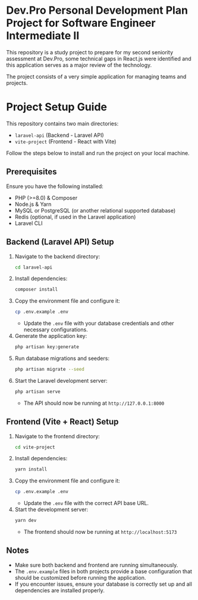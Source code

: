 # Dev.Pro Personal Development Plan Project for Software Engineer Intermediate II 

This repository is a study project to prepare for my second seniority assessment at Dev.Pro, some technical gaps in React.js were identified and this application serves as a major review of the technology.

The project consists of a very simple application for managing teams and projects.

# Project Setup Guide

This repository contains two main directories:
- `laravel-api` (Backend - Laravel API)
- `vite-project` (Frontend - React with Vite)

Follow the steps below to install and run the project on your local machine.

## Prerequisites
Ensure you have the following installed:
- PHP (>=8.0) & Composer
- Node.js & Yarn
- MySQL or PostgreSQL (or another relational supported database)
- Redis (optional, if used in the Laravel application)
- Laravel CLI

## Backend (Laravel API) Setup

1. Navigate to the backend directory:
   ```sh
   cd laravel-api
   ```
2. Install dependencies:
   ```sh
   composer install
   ```
3. Copy the environment file and configure it:
   ```sh
   cp .env.example .env
   ```
   - Update the `.env` file with your database credentials and other necessary configurations.
4. Generate the application key:
   ```sh
   php artisan key:generate
   ```
5. Run database migrations and seeders:
   ```sh
   php artisan migrate --seed
   ```
6. Start the Laravel development server:
   ```sh
   php artisan serve
   ```
   - The API should now be running at `http://127.0.0.1:8000`

## Frontend (Vite + React) Setup

1. Navigate to the frontend directory:
   ```sh
   cd vite-project
   ```
2. Install dependencies:
   ```sh
   yarn install
   ```
3. Copy the environment file and configure it:
   ```sh
   cp .env.example .env
   ```
   - Update the `.env` file with the correct API base URL.
4. Start the development server:
   ```sh
   yarn dev
   ```
   - The frontend should now be running at `http://localhost:5173`

## Notes
- Make sure both backend and frontend are running simultaneously.
- The `.env.example` files in both projects provide a base configuration that should be customized before running the application.
- If you encounter issues, ensure your database is correctly set up and all dependencies are installed properly.
